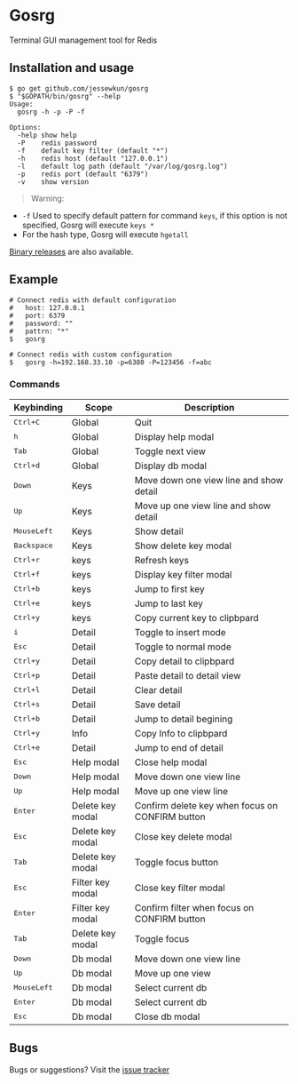 # Gosrg

Terminal GUI management tool for Redis



## Installation and usage

```
$ go get github.com/jessewkun/gosrg
$ "$GOPATH/bin/gosrg" --help
Usage:
  gosrg -h -p -P -f

Options:
  -help show help
  -P	redis password
  -f	default key filter (default "*")
  -h	redis host (default "127.0.0.1")
  -l	default log path (default "/var/log/gosrg.log")
  -p	redis port (default "6379")
  -v	show version
```
> Warning:
- `-f` Used to specify default pattern for command `keys`, if this option is not specified, Gosrg will execute `keys *`
- For the hash type, Gosrg will execute `hgetall`
>>
[Binary releases](https://github.com/jessewkun/gosrg/releases) are also available.


## Example
```
# Connect redis with default configuration
#   host: 127.0.0.1
#   port: 6379
#   password: ""
#   pattrn: "*"
$   gosrg

# Connect redis with custom configuration
$   gosrg -h=192.168.33.10 -p=6380 -P=123456 -f=abc
```

### Commands

Keybinding               | Scope                | Description
-------------------------|----------------------|--------------------------------------------------
<kbd>Ctrl+C</kbd>        | Global               | Quit
<kbd>h</kbd>             | Global               | Display help modal
<kbd>Tab</kbd>           | Global               | Toggle next view
<kbd>Ctrl+d</kbd>        | Global               | Display db modal
<kbd>Down</kbd>          | Keys                 | Move down one view line and show detail
<kbd>Up</kbd>            | Keys                 | Move up one view line and show detail
<kbd>MouseLeft</kbd>     | Keys                 | Show detail
<kbd>Backspace</kbd>     | Keys                 | Show delete key modal
<kbd>Ctrl+r</kbd>        | keys                 | Refresh keys
<kbd>Ctrl+f</kbd>        | keys                 | Display key filter modal
<kbd>Ctrl+b</kbd>        | keys                 | Jump to first key
<kbd>Ctrl+e</kbd>        | keys                 | Jump to last key
<kbd>Ctrl+y</kbd>        | keys                 | Copy current key to clipbpard
<kbd>i</kbd>             | Detail               | Toggle to insert mode
<kbd>Esc</kbd>           | Detail               | Toggle to normal mode
<kbd>Ctrl+y</kbd>        | Detail               | Copy detail to clipbpard
<kbd>Ctrl+p</kbd>        | Detail               | Paste detail to detail view
<kbd>Ctrl+l</kbd>        | Detail               | Clear detail
<kbd>Ctrl+s</kbd>        | Detail               | Save detail
<kbd>Ctrl+b</kbd>        | Detail               | Jump to detail begining
<kbd>Ctrl+y</kbd>        | Info                 | Copy Info to clipbpard
<kbd>Ctrl+e</kbd>        | Detail               | Jump to end of detail
<kbd>Esc</kbd>           | Help modal           | Close help modal
<kbd>Down</kbd>          | Help modal           | Move down one view line
<kbd>Up</kbd>            | Help modal           | Move up one view line
<kbd>Enter</kbd>         | Delete key modal     | Confirm delete key when focus on CONFIRM button
<kbd>Esc</kbd>           | Delete key modal     | Close key delete modal
<kbd>Tab</kbd>           | Delete key modal     | Toggle focus button
<kbd>Esc</kbd>           | Filter key modal     | Close key filter modal
<kbd>Enter</kbd>         | Filter key modal     | Confirm filter when focus on CONFIRM button
<kbd>Tab</kbd>           | Delete key modal     | Toggle focus
<kbd>Down</kbd>          | Db modal             | Move down one view line
<kbd>Up</kbd>            | Db modal             | Move up one view
<kbd>MouseLeft</kbd>     | Db modal             | Select current db
<kbd>Enter</kbd>         | Db modal             | Select current db
<kbd>Esc</kbd>           | Db modal             | Close db modal


## Bugs

Bugs or suggestions? Visit the [issue tracker](https://github.com/jessewkun/gosrg/issues)

